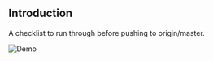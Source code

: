 ## Introduction

A checklist to run through before pushing to origin/master.

![Demo](http://g.recordit.co/tSFFeVSnic.gif)
